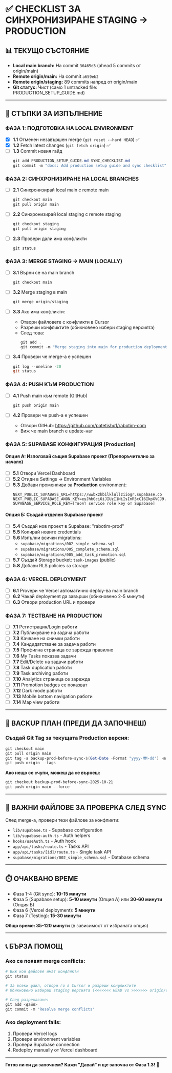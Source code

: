 # ✅ CHECKLIST ЗА СИНХРОНИЗИРАНЕ STAGING → PRODUCTION

## 📊 ТЕКУЩО СЪСТОЯНИЕ
- **Local main branch:** На commit `36465d3` (ahead 5 commits от origin/main)
- **Remote origin/main:** На commit `a659eb2` 
- **Remote origin/staging:** 89 commits напред от origin/main
- **Git статус:** Чист (само 1 untracked file: PRODUCTION_SETUP_GUIDE.md)

---

## 🚀 СТЪПКИ ЗА ИЗПЪЛНЕНИЕ

### ФАЗА 1: ПОДГОТОВКА НА LOCAL ENVIRONMENT

- [x] **1.1** Отменен незавършен merge (`git reset --hard HEAD`) ✅
- [x] **1.2** Fetch latest changes (`git fetch origin`) ✅
- [ ] **1.3** Commit новия гайд
  ```powershell
  git add PRODUCTION_SETUP_GUIDE.md SYNC_CHECKLIST.md
  git commit -m "docs: Add production setup guide and sync checklist"
  ```

### ФАЗА 2: СИНХРОНИЗИРАНЕ НА LOCAL BRANCHES

- [ ] **2.1** Синхронизирай local main с remote main
  ```powershell
  git checkout main
  git pull origin main
  ```

- [ ] **2.2** Синхронизирай local staging с remote staging
  ```powershell
  git checkout staging
  git pull origin staging
  ```

- [ ] **2.3** Провери дали има конфликти
  ```powershell
  git status
  ```

### ФАЗА 3: MERGE STAGING → MAIN (LOCALLY)

- [ ] **3.1** Върни се на main branch
  ```powershell
  git checkout main
  ```

- [ ] **3.2** Merge staging в main
  ```powershell
  git merge origin/staging
  ```

- [ ] **3.3** Ако има конфликти:
  - Отвори файловете с конфликти в Cursor
  - Разреши конфликтите (обикновено избери staging версията)
  - След това:
    ```powershell
    git add .
    git commit -m "Merge staging into main for production deployment"
    ```

- [ ] **3.4** Провери че merge-а е успешен
  ```powershell
  git log --oneline -20
  git status
  ```

### ФАЗА 4: PUSH КЪМ PRODUCTION

- [ ] **4.1** Push main към remote (GitHub)
  ```powershell
  git push origin main
  ```

- [ ] **4.2** Провери че push-а е успешен
  - Отвори GitHub: https://github.com/patetisho1/rabotim-com
  - Виж че main branch е update-нат

### ФАЗА 5: SUPABASE КОНФИГУРАЦИЯ (Production)

#### Опция А: Използвай същия Supabase проект (Препоръчително за начало)

- [ ] **5.1** Отвори Vercel Dashboard
- [ ] **5.2** Отиди в Settings → Environment Variables
- [ ] **5.3** Добави променливи за **Production** environment:
  ```
  NEXT_PUBLIC_SUPABASE_URL=https://wwbxzkbilklullziiogr.supabase.co
  NEXT_PUBLIC_SUPABASE_ANON_KEY=eyJhbGciOiJIUzI1NiIsInR5cCI6IkpXVCJ9.eyJpc3MiOiJzdXBhYmFzZSIsInJlZiI6Ind3Ynh6a2JpbGtsdWxsemlpb2dyIiwicm9sZSI6ImFub24iLCJpYXQiOjE3NTcwNzQwMjMsImV4cCI6MjA3MjY1MDAyM30.o1GA7hqkhIn9wH3HzdpkmUEkjz13HJGixfZ9ggVCvu0
  SUPABASE_SERVICE_ROLE_KEY=[твоят service role key от Supabase]
  ```

#### Опция Б: Създай отделен Supabase проект

- [ ] **5.4** Създай нов проект в Supabase: "rabotim-prod"
- [ ] **5.5** Копирай новите credentials
- [ ] **5.6** Изпълни всички migrations:
  - `supabase/migrations/002_simple_schema.sql`
  - `supabase/migrations/005_complete_schema.sql`
  - `supabase/migrations/005_add_task_promotion.sql`
- [ ] **5.7** Създай Storage bucket: `task-images` (public)
- [ ] **5.8** Добави RLS policies за storage

### ФАЗА 6: VERCEL DEPLOYMENT

- [ ] **6.1** Provери че Vercel автоматично deploy-ва main branch
- [ ] **6.2** Чакай deployment да завърши (обикновено 2-5 минути)
- [ ] **6.3** Отвори production URL и провери

### ФАЗА 7: ТЕСТВАНЕ НА PRODUCTION

- [ ] **7.1** Регистрация/Login работи
- [ ] **7.2** Публикуване на задача работи
- [ ] **7.3** Качване на снимки работи
- [ ] **7.4** Кандидатстване за задача работи
- [ ] **7.5** Профилна страница се зарежда правилно
- [ ] **7.6** My Tasks показва задачи
- [ ] **7.7** Edit/Delete на задачи работи
- [ ] **7.8** Task duplication работи
- [ ] **7.9** Task archiving работи
- [ ] **7.10** Analytics страница се зарежда
- [ ] **7.11** Promotion badges се показват
- [ ] **7.12** Dark mode работи
- [ ] **7.13** Mobile bottom navigation работи
- [ ] **7.14** Map view работи

---

## 🚨 BACKUP ПЛАН (ПРЕДИ ДА ЗАПОЧНЕШ)

### Създай Git Tag за текущата Production версия:
```powershell
git checkout main
git pull origin main
git tag -a backup-prod-before-sync-$(Get-Date -Format "yyyy-MM-dd") -m "Backup before staging sync"
git push origin --tags
```

**Ако нещо се счупи, можеш да се върнеш:**
```powershell
git checkout backup-prod-before-sync-2025-10-21
git push origin main --force
```

---

## 📝 ВАЖНИ ФАЙЛОВЕ ЗА ПРОВЕРКА СЛЕД SYNC

След merge-а, провери тези файлове за конфликти:
- `lib/supabase.ts` - Supabase configuration
- `lib/supabase-auth.ts` - Auth helpers
- `hooks/useAuth.ts` - Auth hook
- `app/api/tasks/route.ts` - Tasks API
- `app/api/tasks/[id]/route.ts` - Single task API
- `supabase/migrations/002_simple_schema.sql` - Database schema

---

## ⏱️ ОЧАКВАНО ВРЕМЕ

- Фаза 1-4 (Git sync): **10-15 минути**
- Фаза 5 (Supabase setup): **5-10 минути** (Опция А) или **30-60 минути** (Опция Б)
- Фаза 6 (Vercel deployment): **5 минути**
- Фаза 7 (Testing): **15-30 минути**

**Общо време: 35-120 минути** (в зависимост от избраната опция)

---

## 📞 БЪРЗА ПОМОЩ

### Ако се появят merge conflicts:
```powershell
# Виж кои файлове имат конфликти
git status

# За всеки файл, отвори го в Cursor и разреши конфликтите
# Обикновено избираш staging версията (<<<<<<< HEAD vs >>>>>>> origin/staging)

# След разрешаване:
git add <файл>
git commit -m "Resolve merge conflicts"
```

### Ако deployment fails:
1. Провери Vercel logs
2. Провери environment variables
3. Провери Supabase connection
4. Redeploy manually от Vercel dashboard

---

**Готов ли си да започнем? Кажи "Давай" и ще започна от Фаза 1.3!** 🚀

